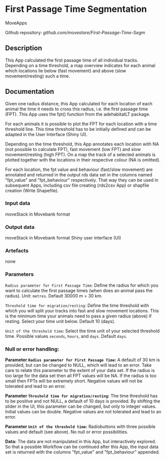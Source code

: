 # First Passage Time Segmentation

MoveApps

Github repository: *github.com/movestore/First-Passage-Time-Segm*

## Description
This App calculated the first passage time of all individual tracks. Depending on a time threshold, a map overview indicates for each animal which locations lie below (fast movement) and above (slow movement/resting) such a time.

## Documentation
Given one radius distance, this App calculated for each location of each animal the time it needs to cross this radius, i.e. the first passage time (FPT). This App uses the fpt() function from the adehabitatLT package.

For each animals it is possible to plot the FPT for each location with a time threshold line. This time threshold has to be initially defined and can be adapted in the User Interface (Shiny UI).

Depending on the time threshold, this App annotates each location with NA (not possible to calculate FPT), fast movement (low FPT) and slow movement/resting (high FPT). On a map the track of a selected animals is plotted together with the locations in their respective colour (NA is omitted).

For each location, the fpt value and behaviour (fast/slow movement) are annotated and returned in the output rds data set in the columns named "fpt_value" and "fpt_behaviour" respectively. That way they can be used in subsequent Apps, including csv file creating (rds2csv App) or shapfile creation (Write Shapefile).

### Input data
moveStack in Movebank format

### Output data
moveStack in Movebank format
Shiny user interface (UI)

### Artefacts
none

### Parameters 
`Radius parameter for First Passage Time`: Define the radius for which you want to calculate the first passage times (when does an animal pass the radius). Unit: `metres`. Default 30000 m = 30 km.

`Threshold time for migration/resting`: Define the time threshold with which you will split your tracks into fast and slow movement locations. This is the minimum time your animals need to pass a given radius (above) if resting. Select your time unit below. Default 10 (days).

`Unit of the threshold time`: Select the time unit of your selected threshold time. Possible values `seconds`, `hours`, and `days`. Default `days`.

### Null or error handling:
**Parameter `Radius parameter for First Passage Time`:** A default of 30 km is provided, but can be changed to NULL, which will lead to an error. Take care to relate this parameter to the extent of your data set. If the radius is too large for the data set then all FPT values will be NA. If the radius is too small then FPTs will be extremely short. Negative values will not be tolerated and lead to an error.

**Parameter `Threshold time for migration/resting`:** The time threshold has to be positive and not NULL, a default of 10 days is provided. By shifting the slider in the UI, this parameter can be changed, but only to integer values. Initial values can be double. Negative values are not tolerated and lead to an error.

**Parameter `Unit of the threshold time`:** Radiobuttons with three possible values and default (see above). No null or error possibilities.

**Data:** The data are not manipulated in this App, but interactively explored. So that a possible Workflow can be continued after this App, the input data set is returned with the columns "fpt_value" and "fpt_behaviour" appended.
